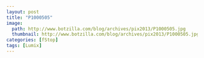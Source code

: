 ```yaml
---
layout: post
title: "P1000505"
image:
  path: http://www.botzilla.com/blog/archives/pix2013/P1000505.jpg
  thumbnail: http://www.botzilla.com/blog/archives/pix2013/P1000505.jpg
categories: [fStop]
tags: [Lumix]
---
```





